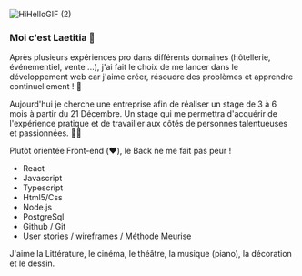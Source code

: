 ![HiHelloGIF (2)](https://github.com/LaetitiaBertomeu/LaetitiaBertomeu/assets/133353977/c293e7c7-3c8a-48fb-8dd6-045ef342aad0)


### Moi c'est Laetitia 👋

 Après plusieurs expériences pro dans différents domaines (hôtellerie, événementiel, vente ...), j'ai fait le choix de me lancer dans le développement web car j'aime créer, résoudre des problèmes et apprendre continuellement ! 🚀

  Aujourd'hui je cherche une entreprise afin de réaliser un stage de 3 à 6 mois à partir du 21 Décembre.
Un stage qui me permettra d'acquérir de l'expérience pratique et de travailler aux côtés de personnes talentueuses et passionnées. 👩‍💻

 Plutôt orientée Front-end (❤️), le Back ne me fait pas peur !

 - React
 - Javascript
 - Typescript
 - Html5/Css
 - Node.js
 - PostgreSql
 - Github / Git
 - User stories / wireframes / Méthode Meurise

 J'aime la Littérature, le cinéma, le théâtre, la musique (piano), la décoration et le dessin. 







<!--
**LaetitiaBertomeu/LaetitiaBertomeu** is a ✨ _special_ ✨ repository because its `README.md` (this file) appears on your GitHub profile.

Here are some ideas to get you started:

- 🔭 I’m currently working on ...
- 🌱 I’m currently learning ...
- 👯 I’m looking to collaborate on ...
- 🤔 I’m looking for help with ...
- 💬 Ask me about ...
- 📫 How to reach me: ...
- 😄 Pronouns: ...
- ⚡ Fun fact: ...
-->
